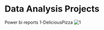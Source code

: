 # Data Analysis Projects

Power bi reports
1-DeliciousPizza
![1](https://github.com/shadowTEM/Data-Analysis/assets/89928048/5ef5a87a-2fb9-45ec-a291-a3369ab357ce)
